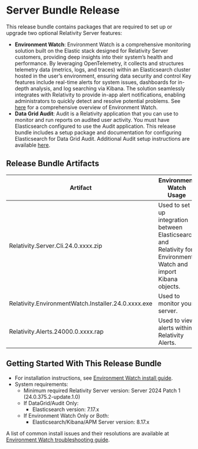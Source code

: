 # Server Bundle Release

This release bundle contains packages that are required to set up or upgrade two optional Relativity Server features:

- **Environment Watch**: Environment Watch is a comprehensive monitoring solution built on the Elastic stack designed for Relativity Server customers, providing deep insights into their system’s health and performance. By leveraging OpenTelemetry, it collects and structures telemetry data (metrics, logs, and traces) within an Elasticsearch cluster hosted in the user’s environment, ensuring data security and control Key features include real-time alerts for system issues, dashboards for in-depth analysis, and log searching via Kibana. The solution seamlessly integrates with Relativity to provide in-app alert notifications, enabling administrators to quickly detect and resolve potential problems. See [here](docs/environment_watch_product_overview.md) for a comprehensive overview of Environment Watch.  
- **Data Grid Audit**: Audit is a Relativity application that you can use to monitor and run reports on audited user activity. You must have Elasticsearch configured to use the Audit application. This release bundle includes a setup package and documentation for configuring Elasticsearch for Data Grid Audit. Additional Audit setup instructions are available [here](https://help.relativity.com/Server2024/Content/Relativity/Audit/Audit.htm#InstallingandconfiguringAudit).

## Release Bundle Artifacts

| Artifact                            | Environment Watch Usage                                                                                         | DataGrid/Audit Usage                                                                  |
|------------------------------------ |-----------------------------------------------------------------------------------------------------------------|---------------------------------------------------------------------------------------|
| Relativity.Server.Cli.24.0.xxxx.zip | Used to set up integration between Elasticsearch and Relativity for Environment Watch and import Kibana objects.| Used to set up integration between Elasticsearch and Relativity for Data Grid Audit.  |
| Relativity.EnvironmentWatch.Installer.24.0.xxxx.exe  | Used to monitor your server.                                                                   | N/A                                                                                   |
| Relativity.Alerts.24000.0.xxxx.rap  | Used to view alerts within Relativity Alerts.                                                                   | N/A                                                                                   |

## Getting Started With This Release Bundle
- For installation instructions, see [Environment Watch install guide](docs/environment_watch_installation.md).
- System requirements: 
  - Minimum required Relativity Server version: Server 2024 Patch 1 (24.0.375.2-update.1.0) 
  - If DataGrid/Audit Only:
    - Elasticsearch version: 7.17.x
  - If Environment Watch Only or Both:
    - Elasticsearch/Kibana/APM Server version: 8.17.x

A list of common install issues and their resolutions are available at [Environment Watch troubleshooting guide](docs/environment_watch_troubleshooting.md).